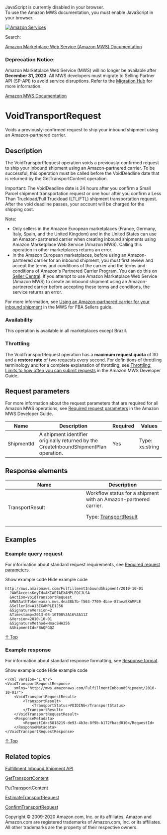 <div id="MWSDX_noscript">

JavaScript is currently disabled in your browser.  
To use the Amazon MWS documentation, you must enable JavaScript in your
browser.

</div>

<div id="MWSDX_divtop">

[![Amazon
Services](https://images-na.ssl-images-amazon.com/images/G/08/mwsportal/fr_FR/amazonservices.gif "Amazon Services")](http://services.amazon.fr)

<div id="MWSDX_search">

<span id="MWSDX_searchlbl">Search:</span>

</div>

  
<span id="MWSDX_titlebar">[Amazon Marketplace Web Service (Amazon MWS)
Documentation](https://developer.amazonservices.fr/gp/mws/docs.html)</span>
<span id="MWSDX_dep_notice"></span>

### Deprecation Notice:

Amazon Marketplace Web Service (MWS) will no longer be available after
**December 31, 2023**. All MWS developers must migrate to Selling
Partner API (SP-API) to avoid service disruptions. Refer to the
[Migration
Hub](https://developer-docs.amazon.com/sp-api/page/migration-hub) for
more information.

</div>

<div id="MWSDX_divbottom">

<div id="MWSDX_divleft">

<div id="MWSDX_toc">

</div>

</div>

<div id="MWSDX_divright">

<div id="MWSDX_content">

<span id="MWSDX_breadcrumbs">[Amazon MWS
Documentation](https://developer.amazonservices.fr/gp/mws/docs.html)</span>

<div id="FBAInbound_VoidTransportRequest" class="nested0">

# VoidTransportRequest

<div class="body">

<span class="ph">Voids a previously-confirmed request to ship your
inbound shipment using an Amazon-partnered carrier.</span>

</div>

<div id="Description" class="topic concept nested1">

## Description

<div class="body conbody">

<div class="section">

The <span class="keyword apiname">VoidTransportRequest</span> operation
voids a previously-confirmed request to ship your inbound shipment using
an Amazon-partnered carrier. To be successful, this operation must be
called before the <span class="keyword parmname">VoidDeadline</span>
date that is returned by the <span
class="keyword apiname">GetTransportContent</span> operation.

<div class="note important">

<span class="importanttitle">Important:</span> The <span
class="keyword parmname">VoidDeadline</span> date is 24 hours after you
confirm a <span class="ph">Small Parcel</span> shipment transportation
request or one hour after you confirm a <span class="ph">Less Than
Truckload/Full Truckload (LTL/FTL)</span> shipment transportation
request. After the void deadline passes, your account will be charged
for the shipping cost.

</div>

<div class="note note">

<span class="notetitle">Note:</span>

-   Only sellers in the Amazon European marketplaces (France, Germany,
    Italy, Spain, and the United Kingdom) and in the United States can
    use an Amazon-partnered carrier when creating inbound shipments
    using Amazon Marketplace Web Service (Amazon MWS). Calling this
    operation in other marketplaces returns an error.
-   In the Amazon European marketplaces, before using an
    Amazon-partnered carrier for an inbound shipment, you must first
    review and accept the terms and conditions of the carrier and the
    terms and conditions of Amazon's Partnered Carrier Program. You can
    do this on
    <a href="https://sellercentral.amazon.co.uk/gp/help/201119120" class="xref">Seller Central</a>.
    If you attempt to use <span class="ph">Amazon Marketplace Web
    Service (Amazon MWS)</span> to create an inbound shipment using an
    Amazon-partnered carrier before accepting these terms and
    conditions, the service returns an error.

</div>

<span class="ph">For more information, see
<a href="../fba_guide/FBAGuide_UsingAmazonCarrierToShip.md" class="xref">Using an Amazon-partnered carrier for your inbound shipment</a>
in the MWS for FBA Sellers guide.</span>

</div>

<div class="section">

### Availability

This operation is available in all marketplaces except Brazil.

</div>

<div class="section">

### Throttling

The <span class="keyword apiname">VoidTransportRequest</span> operation
has a **maximum request quota** of 30 and a **restore rate** of two
requests every second. <span class="ph">For definitions of throttling
terminology and for a complete explanation of throttling, see
<a href="../dev_guide/DG_Throttling.md" class="xref">Throttling: Limits to how often you can submit requests</a>
in the <span class="ph">Amazon MWS Developer Guide</span>.</span>

</div>

</div>

</div>

<div id="RequestParameters" class="topic reference nested1">

## Request parameters

<div class="body refbody">

<div class="section">

<span class="ph">For more information about the request parameters that
are required for all <span class="ph">Amazon MWS</span> operations, see
<a href="../dev_guide/DG_RequiredRequestParameters.md" class="xref">Required request parameters</a>
in the <span class="ph">Amazon MWS Developer Guide</span>.</span>

</div>

<div class="tablenoborder">

| Name                                             | Description                                                                                                                                        | Required | Values                                  |
|--------------------------------------------------|----------------------------------------------------------------------------------------------------------------------------------------------------|----------|-----------------------------------------|
| <span class="keyword parmname">ShipmentId</span> | <span class="ph">A shipment identifier originally returned by the <span class="keyword apiname">CreateInboundShipmentPlan</span> operation.</span> | Yes      | <span class="ph">Type: xs:string</span> |

</div>

</div>

</div>

<div id="ResponseElements" class="topic reference nested1">

## Response elements

<div class="body refbody">

<div class="tablenoborder">

<table id="ResponseElements__ResponseElementsTable" class="table" data-cellpadding="4" data-cellspacing="0" data-summary="" data-frame="border" data-border="1" data-rules="all">
<colgroup>
<col style="width: 50%" />
<col style="width: 50%" />
</colgroup>
<thead class="thead" data-align="left">
<tr class="header row">
<th id="d80208e255" class="entry" data-valign="top" width="25.839793281653744%">Name</th>
<th id="d80208e258" class="entry" data-valign="top" width="74.16020671834626%">Description</th>
</tr>
</thead>
<tbody class="tbody">
<tr id="ResponseElements__ResponseElementsRow_TransportResult" class="odd row">
<td class="entry" data-valign="top" width="25.839793281653744%" headers="d80208e255 "><span class="keyword parmname">TransportResult</span></td>
<td class="entry" data-valign="top" width="74.16020671834626%" headers="d80208e258 ">Workflow status for a shipment with an Amazon-partnered carrier.
<p>Type: <a href="FBAInbound_Datatypes.md#TransportResult" class="xref" title="The workflow status for a shipment with an Amazon-partnered carrier.">TransportResult</a></p></td>
</tr>
</tbody>
</table>

</div>

</div>

</div>

<div id="Examples" class="topic reference nested1">

## Examples

<div class="body refbody">

<div class="section">

### Example query request

<span class="ph">For information about standard request requirements,
see
<a href="../dev_guide/DG_RequiredRequestParameters.md" class="xref">Required request parameters</a>.</span>

<span class="ph expander"> <span class="keyword parmname xshow">Show
example code</span> <span class="keyword parmname xhide">Hide example
code</span> </span>

<div class="sectiondiv content">

``` pre
http://mws.amazonaws.com/FulfillmentInboundShipment/2010-10-01
  ?AWSAccessKeyId=AKIAEIAEXAMPLEQCJLSA
  &Action=VoidTransportRequest
  &MWSAuthToken=amzn.mws.4ea38b7b-f563-7709-4bae-87aeaEXAMPLE
  &SellerId=A13EXAMPLE1J56
  &SignatureVersion=2
  &Timestamp=2013-08-10T00%3A16%3A11Z
  &Version=2010-10-01
  &SignatureMethod=HmacSHA256
  &ShipmentId=FBAQFGQZ
```

<a href="#Examples" class="xref">↑ Top</a>

</div>

</div>

<div class="section">

### Example response

<span class="ph">For information about standard response formatting, see
<a href="../dev_guide/DG_ResponseFormat.md" class="xref">Response format</a>.</span>

<span class="ph expander"> <span class="keyword parmname xshow">Show
example code</span> <span class="keyword parmname xhide">Hide example
code</span> </span>

<div class="sectiondiv content">

``` pre
<?xml version="1.0"?>
<VoidTransportRequestResponse 
    xmlns="http://mws.amazonaws.com/FulfillmentInboundShipment/2010-10-01/">
    <VoidTransportRequestResult>
        <TransportResult>
            <TransportStatus>VOIDING</TransportStatus>
        </TransportResult>
    </VoidTransportRequestResult>
    <ResponseMetadata>
        <RequestId>c5818219-de93-4b3e-8f9b-b172fbacd010</RequestId>
    </ResponseMetadata>
</VoidTransportRequestResponse>
```

<a href="#Examples" class="xref">↑ Top</a>

</div>

</div>

</div>

</div>

<div id="RelatedTopics" class="topic nested1">

## Related topics

<div class="body">

<a href="../fba_inbound/FBAInbound_Overview.md" class="xref">Fulfillment Inbound Shipment API</a>

<a href="../fba_inbound/FBAInbound_GetTransportContent.md" class="xref">GetTransportContent</a>

<a href="../fba_inbound/FBAInbound_PutTransportContent.md" class="xref">PutTransportContent</a>

<a href="FBAInbound_EstimateTransportRequest.md" class="xref" title="Requests an estimate of the shipping cost for an inbound shipment.">EstimateTransportRequest</a>

<a href="FBAInbound_ConfirmTransportRequest.md" class="xref" title="Confirms that you accept the Amazon-partnered shipping estimate and you request that the Amazon-partnered carrier ship your inbound shipment.">ConfirmTransportRequest</a>

</div>

</div>

</div>

<div id="MWSDX_footer">

Copyright © 2009-2020 Amazon.com, Inc. or its affiliates. Amazon and
Amazon.com are registered trademarks of Amazon.com, Inc. or its
affiliates. All other trademarks are the property of their respective
owners.

</div>

</div>

</div>

<div style="clear: both;">

</div>

</div>
